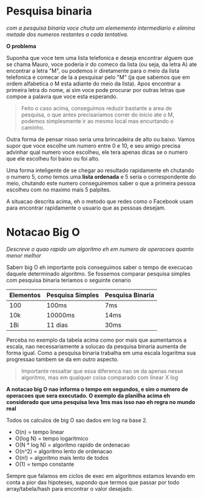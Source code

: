 # Pesquisa binaria

*com a pesquisa binaria voce chuta um elememento intermediario e elimina metade dos numeros restantes a cada tentativa.*

**O problema**

Suponha que voce tem uma lista telefonica e deseja encontrar alguem que se chama Mauro, voce poderia ir do comeco da lista (ou seja, da letra A) ate encontrar a letra "M", ou podemos ir diretamente para o meio da lista telefonica e comecar de la a pesquisar pelo "M" (ja que sabemos que em ordem alfabetica o M esta adiante do meio da lista). Apos encontrar a primeira letra do nome, ai sim voce pode procurar por outras letras que compoe a palavra que voce esta esperando.

> Feito o caso acima, conseguimos reduzir bastante a area de pesquisa, o que antes precisariamos correr do inicio ate o M, podemos simplesmente ir ao mesmo local mas encurtando o caminho.

Outra forma de pensar nisso seria uma brincadeira de alto ou baixo. Vamos supor que voce escolhe um numero entre 0 e 10, e seu amigo precisa advinhar qual numero voce escolheu, ele tera apenas dicas se o numero que ele escolheu foi baixo ou foi alto.

Uma forma inteligente de se chegar ao resultado rapidamente eh chutando o numero 5, como temos uma **lista ordenada** e 5 seria o correspondente do meio, chutando este numero conseguiremos saber o que a primeira pessoa escolheu com no maximo mais 5 palpites.

A situacao descrita acima, eh o metodo que redes como o Facebook usam para encontrar rapidamente o usuario que as pessoas desejam.

# Notacao Big O

*Descreve o quao rapido um algoritmo eh em numero de operacoes quanto menor melhor*

Saberr big O eh importante pois conseguimos saber o tempo de execucao daquele determinado algoritmo. Se fossemos comparar pesquisa simples com pesquisa binaria teriamos o seguinte cenario

| Elementos      | Pesquisa Simples | Pesquisa Binaria      |
| ----------- | ----------- | ----------- |
| 100      | 100ms       | 7ms      |
| 10k   | 10000ms        | 14ms     |
| 1Bi   | 11 dias        | 30ms     |  

Perceba no exemplo da tabela acima como por mais que aumentamos a escala, nao necessariamente a solucao da pesquisa binaria aumenta de forma igual. Como a pesquisa binaria trabalha em uma escala logaritma sua progressao tambem se da em outro aspecto.

>Importante ressaltar que essa diferenca nao se da apenas nesse algoritmo, mas em qualquer coisa comparado com linear X log

**A notacao big O nao informa o tempo em segundos, e sim o numero de operacoes que sera executado. O exemplo da planilha acima eh considerado que uma pesquisa leva 1ms mas isso nao eh regra no mundo real**

Todos os calculos de big O sao dados em log na base 2.
- O(n) = tempo linear
- O(log N) = tempo logaritmico
- O(N * log N) = algoritmo rapido de ordenacao
- O(n^2) = algoritmo lento de ordenacao
- O(n!) = algoritmo mais lento de todos
- O(1) = tempo constante

Sempre que falamos em ciclos de exec em algoritmos estamos levando em conta a pior das hipoteses, supondo que termos que passar por todo array/tabela/hash para encontrar o valor desejado.
